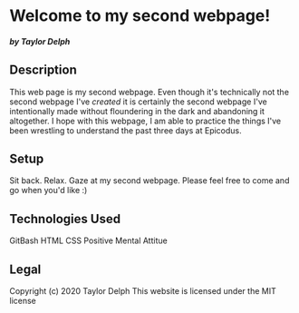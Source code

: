 # Welcome to my second webpage!
##### **by Taylor Delph**

## Description

This web page is my second webpage. Even though it's technically not the second webpage I've _created_ it is certainly the second webpage I've intentionally made without floundering in the dark and abandoning it altogether. I hope with this webpage, I am able to practice the things I've been wrestling to understand the past three days at Epicodus. 

## Setup
Sit back. Relax. Gaze at my second webpage. Please feel free to come and go when you'd like :)

## Technologies Used
GitBash
HTML
CSS
Positive Mental Attitue 

## Legal 
Copyright (c) 2020 Taylor Delph
This website is licensed under the MIT license